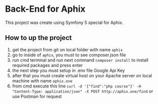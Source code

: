 # Back-End for Aphix

This project was create using Symfony 5 special for Aphix. 

## How to up the project

1) get the project from git on local folder with name `aphix`
2) go to inside of `aphix`, you must to see composer.json file
3) run cmd terminal and run next command `composer install` to install required packages and press enter
4) the next step you must setup in .env file Google Api Key
4) after that you must create virtual host on your Apache server on local machine with name `aphix.one`
5) from cmd execute this line `curl -d '{"find":"php course"}' -H "Content-Type: application/json" -X POST http://aphix.one/find` or use Postman for request


 
